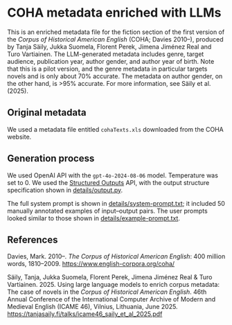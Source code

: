 # COHA metadata enriched with LLMs

This is an enriched metadata file for the fiction section of the first version of the _Corpus of Historical American English_ (COHA; Davies 2010–), produced by Tanja Säily, Jukka Suomela, Florent Perek, Jimena Jiménez Real and Turo Vartiainen. The LLM-generated metadata includes genre, target audience, publication year, author gender, and author year of birth. Note that this is a pilot version, and the genre metadata in particular targets novels and is only about 70% accurate. The metadata on author gender, on the other hand, is >95% accurate. For more information, see Säily et al. (2025).

## Original metadata

We used a metadata file entitled `cohaTexts.xls` downloaded from the COHA website.

## Generation process

We used OpenAI API with the `gpt-4o-2024-08-06` model. Temperature was set to 0. We used the [Structured Outputs](https://platform.openai.com/docs/guides/structured-outputs/json-mode?api-mode=responses) API, with the output structure specification shown in [details/output.py](details/output.py).

The full system prompt is shown in [details/system-prompt.txt](details/system-prompt.txt); it included 50 manually annotated examples of input–output pairs. The user prompts looked similar to those shown in [details/example-prompt.txt](details/example-prompt.txt).

## References

Davies, Mark. 2010–. _The Corpus of Historical American English_: 400 million words, 1810–2009. https://www.english-corpora.org/coha/

Säily, Tanja, Jukka Suomela, Florent Perek, Jimena Jiménez Real & Turo Vartiainen. 2025. Using large language models to enrich corpus metadata: The case of novels in the _Corpus of Historical American English_. 46th Annual Conference of the International Computer Archive of Modern and Medieval English (ICAME 46), Vilnius, Lithuania, June 2025. https://tanjasaily.fi/talks/icame46_saily_et_al_2025.pdf
